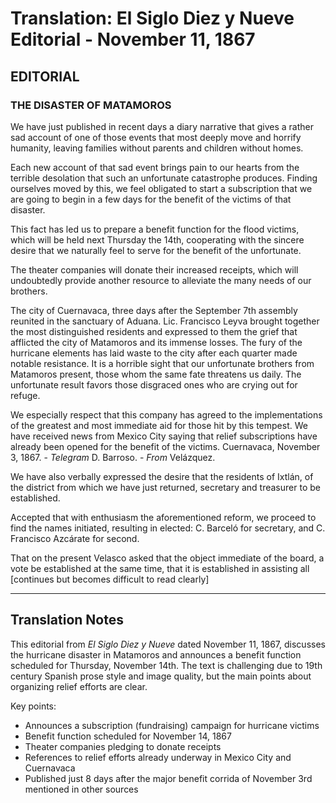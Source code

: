 # Translation: El Siglo Diez y Nueve Editorial - November 11, 1867

## EDITORIAL

### THE DISASTER OF MATAMOROS

We have just published in recent days a diary narrative that gives a rather sad account of one of those events that most deeply move and horrify humanity, leaving families without parents and children without homes.

Each new account of that sad event brings pain to our hearts from the terrible desolation that such an unfortunate catastrophe produces. Finding ourselves moved by this, we feel obligated to start a subscription that we are going to begin in a few days for the benefit of the victims of that disaster.

This fact has led us to prepare a benefit function for the flood victims, which will be held next Thursday the 14th, cooperating with the sincere desire that we naturally feel to serve for the benefit of the unfortunate.

The theater companies will donate their increased receipts, which will undoubtedly provide another resource to alleviate the many needs of our brothers.

The city of Cuernavaca, three days after the September 7th assembly reunited in the sanctuary of Aduana. Lic. Francisco Leyva brought together the most distinguished residents and expressed to them the grief that afflicted the city of Matamoros and its immense losses. The fury of the hurricane elements has laid waste to the city after each quarter made notable resistance. It is a horrible sight that our unfortunate brothers from Matamoros present, those whom the same fate threatens us daily. The unfortunate result favors those disgraced ones who are crying out for refuge.

We especially respect that this company has agreed to the implementations of the greatest and most immediate aid for those hit by this tempest. We have received news from Mexico City saying that relief subscriptions have already been opened for the benefit of the victims. Cuernavaca, November 3, 1867. - *Telegram* D. Barroso. - *From* Velázquez.

We have also verbally expressed the desire that the residents of Ixtlán, of the district from which we have just returned, secretary and treasurer to be established.

Accepted that with enthusiasm the aforementioned reform, we proceed to find the names initiated, resulting in elected: C. Barceló for secretary, and C. Francisco Azcárate for second.

That on the present Velasco asked that the object immediate of the board, a vote be established at the same time, that it is established in assisting all [continues but becomes difficult to read clearly]

---

## Translation Notes

This editorial from *El Siglo Diez y Nueve* dated November 11, 1867, discusses the hurricane disaster in Matamoros and announces a benefit function scheduled for Thursday, November 14th. The text is challenging due to 19th century Spanish prose style and image quality, but the main points about organizing relief efforts are clear.

Key points:
- Announces a subscription (fundraising) campaign for hurricane victims
- Benefit function scheduled for November 14, 1867
- Theater companies pledging to donate receipts
- References to relief efforts already underway in Mexico City and Cuernavaca
- Published just 8 days after the major benefit corrida of November 3rd mentioned in other sources